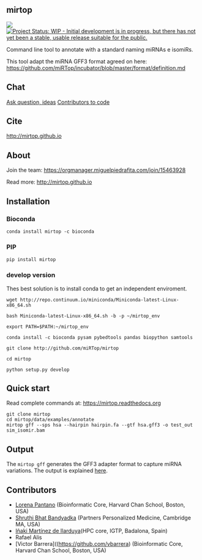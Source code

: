 mirtop
---------

[![](https://travis-ci.org/miRTop/mirtop.svg?branch=master)](https://travis-ci.org/miRTop/mirtop#)
[![Project Status: WIP - Initial development is in progress, but there has not yet been a stable, usable release suitable for the public.](http://www.repostatus.org/badges/latest/wip.svg)](http://www.repostatus.org/#wip)

Command line tool to annotate with a standard naming miRNAs e isomiRs.

This tool adapt the miRNA GFF3 format agreed on here: https://github.com/miRTop/incubator/blob/master/format/definition.md

Chat
----

[Ask question, ideas](https://gitter.im/mirtop/Lobby#)
[Contributors to code](https://gitter.im/mirtop/devel)

Cite
---------

http://mirtop.github.io

About
-----

Join the team: https://orgmanager.miguelpiedrafita.com/join/15463928

Read more: http://mirtop.github.io

Installation
------------

### Bioconda

`conda install mirtop -c bioconda`

### PIP

`pip install mirtop`

### develop version

Thes best solution is to install conda to get an independent enviroment.

```
wget http://repo.continuum.io/miniconda/Miniconda-latest-Linux-x86_64.sh

bash Miniconda-latest-Linux-x86_64.sh -b -p ~/mirtop_env

export PATH=$PATH:~/mirtop_env

conda install -c bioconda pysam pybedtools pandas biopython samtools

git clone http://github.com/miRTop/mirtop

cd mirtop

python setup.py develop
```

Quick start
-----------

Read complete commands at: https://mirtop.readthedocs.org

```
git clone mirtop
cd mirtop/data/examples/annotate
mirtop gff --sps hsa --hairpin hairpin.fa --gtf hsa.gff3 -o test_out sim_isomir.bam
```

Output
------

The `mirtop gff` generates the GFF3 adapter format to capture miRNA variations. The output is explained [here](https://github.com/miRTop/incubator/blob/master/format/definition.md).

Contributors
------------

* [Lorena Pantano](https://github.com/lpantano) (Bioinformatic Core, Harvard Chan School, Boston, USA)
* [Shruthi Bhat Bandyadka](https://github.com/sbb25) (Partners Personalized Medicine, Cambridge MA, USA)
* [Iñaki Martínez de Ilarduya](http://www.germanstrias.org/technology-services/high-performance-computing/contact/)(HPC core, IGTP, Badalona, Spain)
* Rafael Alis
* [Victor Barrera]((https://github.com/vbarrera) (Bioinformatic Core, Harvard Chan School, Boston, USA)
